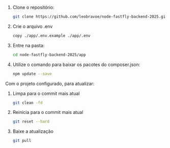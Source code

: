 
1. Clone o repositório:
    ```bash
    git clone https://github.com/leobravoe/node-fastfly-backend-2025.git
    ```

2. Crie o arquivo .env
    ```bash
    copy ./app/.env.example ./app/.env
    ```

3. Entre na pasta:
    ```bash
    cd node-fastfly-backend-2025/app
    ```

4. Utilize o comando para baixar os pacotes do composer.json:
    ```bash
    npm update --save
    ```


Com o projeto configurado, para atualizar:

1. Limpa para o commit mais atual
    ```bash
    git clean -fd
    ```

2. Reinicia para o commit mais atual
    ```bash
    git reset --hard
    ```

2. Baixe a atualização
    ```bash
    git pull
    ```